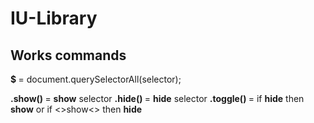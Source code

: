 # IU-Library


<h2>Works commands</h2>

  <b>$ </b>= document.querySelectorAll(selector);
  
  <b> .show() </b>=  <b>show</b> selector 
  <b> .hide() </b>= <b>hide</b> selector 
  <b> .toggle() </b>= if <b>hide</b> then <b>show</b> or if <>show<> then <b>hide</b>
  
